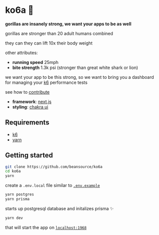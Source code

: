 # ko6a 🦍
**gorillas are insanely strong, we want your apps to be as well**

gorillas are stronger than 20 adult humans combined

they can they can lift 10x their body weight

other attributes:
- **running speed** 25mph
- **bite strength** 1.3k psi (stronger than great white shark or lion)

we want your app to be this strong, so we want to bring you a dashboard for managing your [k6](https://k6.io) performance tests

see how to [contribute](contributing.md)

- **framework**: [next.js](https://nextjs.org)
- **styling**: [chakra ui](http://chakra-ui.com)

## Requirements
- [k6](https://github.com/grafana/k6)
- [yarn](https://yarnpkg.com/getting-started/install)

## Getting started

```bash
git clone https://github.com/beansource/ko6a
cd ko6a
yarn
```

create a `.env.local` file similar to [`.env.example`](./.env.example)

```bash
yarn postgres
yarn prisma
```

starts up postgresql database and initalizes prisma ✨

```bash
yarn dev
```

that will start the app on [`localhost:1968`](http://localhost:1968)